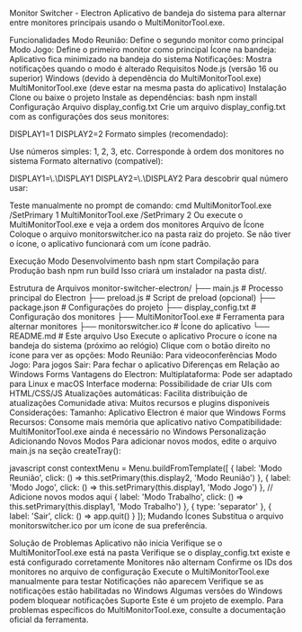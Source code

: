 Monitor Switcher - Electron
Aplicativo de bandeja do sistema para alternar entre monitores principais usando o MultiMonitorTool.exe.

Funcionalidades
Modo Reunião: Define o segundo monitor como principal
Modo Jogo: Define o primeiro monitor como principal
Ícone na bandeja: Aplicativo fica minimizado na bandeja do sistema
Notificações: Mostra notificações quando o modo é alterado
Requisitos
Node.js (versão 16 ou superior)
Windows (devido à dependência do MultiMonitorTool.exe)
MultiMonitorTool.exe (deve estar na mesma pasta do aplicativo)
Instalação
Clone ou baixe o projeto
Instale as dependências:
bash
npm install
Configuração
Arquivo display_config.txt
Crie um arquivo display_config.txt com as configurações dos seus monitores:

DISPLAY1=1
DISPLAY2=2
Formato simples (recomendado):

Use números simples: 1, 2, 3, etc.
Corresponde à ordem dos monitores no sistema
Formato alternativo (compatível):

DISPLAY1=\\.\DISPLAY1
DISPLAY2=\\.\DISPLAY2
Para descobrir qual número usar:

Teste manualmente no prompt de comando:
cmd
MultiMonitorTool.exe /SetPrimary 1
MultiMonitorTool.exe /SetPrimary 2
Ou execute o MultiMonitorTool.exe e veja a ordem dos monitores
Arquivo de Ícone
Coloque o arquivo monitorswitcher.ico na pasta raiz do projeto. Se não tiver o ícone, o aplicativo funcionará com um ícone padrão.

Execução
Modo Desenvolvimento
bash
npm start
Compilação para Produção
bash
npm run build
Isso criará um instalador na pasta dist/.

Estrutura de Arquivos
monitor-switcher-electron/
├── main.js                 # Processo principal do Electron
├── preload.js              # Script de preload (opcional)
├── package.json            # Configurações do projeto
├── display_config.txt      # Configuração dos monitores
├── MultiMonitorTool.exe    # Ferramenta para alternar monitores
├── monitorswitcher.ico     # Ícone do aplicativo
└── README.md              # Este arquivo
Uso
Execute o aplicativo
Procure o ícone na bandeja do sistema (próximo ao relógio)
Clique com o botão direito no ícone para ver as opções:
Modo Reunião: Para videoconferências
Modo Jogo: Para jogos
Sair: Para fechar o aplicativo
Diferenças em Relação ao Windows Forms
Vantagens do Electron:
Multiplataforma: Pode ser adaptado para Linux e macOS
Interface moderna: Possibilidade de criar UIs com HTML/CSS/JS
Atualizações automáticas: Facilita distribuição de atualizações
Comunidade ativa: Muitos recursos e plugins disponíveis
Considerações:
Tamanho: Aplicativo Electron é maior que Windows Forms
Recursos: Consome mais memória que aplicativo nativo
Compatibilidade: MultiMonitorTool.exe ainda é necessário no Windows
Personalização
Adicionando Novos Modos
Para adicionar novos modos, edite o arquivo main.js na seção createTray():

javascript
const contextMenu = Menu.buildFromTemplate([
    {
        label: 'Modo Reunião',
        click: () => this.setPrimary(this.display2, 'Modo Reunião')
    },
    {
        label: 'Modo Jogo',
        click: () => this.setPrimary(this.display1, 'Modo Jogo')
    },
    // Adicione novos modos aqui
    {
        label: 'Modo Trabalho',
        click: () => this.setPrimary(this.display1, 'Modo Trabalho')
    },
    { type: 'separator' },
    {
        label: 'Sair',
        click: () => app.quit()
    }
]);
Mudando Ícones
Substitua o arquivo monitorswitcher.ico por um ícone de sua preferência.

Solução de Problemas
Aplicativo não inicia
Verifique se o MultiMonitorTool.exe está na pasta
Verifique se o display_config.txt existe e está configurado corretamente
Monitores não alternam
Confirme os IDs dos monitores no arquivo de configuração
Execute o MultiMonitorTool.exe manualmente para testar
Notificações não aparecem
Verifique se as notificações estão habilitadas no Windows
Algumas versões do Windows podem bloquear notificações
Suporte
Este é um projeto de exemplo. Para problemas específicos do MultiMonitorTool.exe, consulte a documentação oficial da ferramenta.